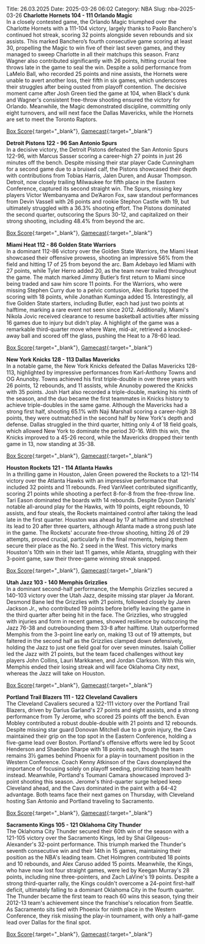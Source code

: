 Title: 26.03.2025
Date: 2025-03-26 06:02
Category: NBA 
Slug: nba-2025-03-26 
**Charlotte Hornets 104 - 111 Orlando Magic**  
In a closely contested game, the Orlando Magic triumphed over the Charlotte Hornets with a 111-104 victory, largely thanks to Paolo Banchero's continued hot streak, scoring 32 points alongside seven rebounds and six assists. This marked Banchero’s fourth consecutive game scoring at least 30, propelling the Magic to win five of their last seven games, and they managed to sweep Charlotte in all their matchups this season. Franz Wagner also contributed significantly with 26 points, hitting crucial free throws late in the game to seal the win. Despite a solid performance from LaMelo Ball, who recorded 25 points and nine assists, the Hornets were unable to avert another loss, their fifth in six games, which underscores their struggles after being ousted from playoff contention. The decisive moment came after Josh Green tied the game at 104, when Black's dunk and Wagner's consistent free-throw shooting ensured the victory for Orlando. Meanwhile, the Magic demonstrated discipline, committing only eight turnovers, and will next face the Dallas Mavericks, while the Hornets are set to meet the Toronto Raptors. 

[Box Score](/game/orl-vs-cha-0022401045/box-score){:target="_blank"}, [Gamecast](/game/orl-vs-cha-0022401045){:target="_blank"}<br>

**Detroit Pistons 122 - 96 San Antonio Spurs**  
In a decisive victory, the Detroit Pistons defeated the San Antonio Spurs 122-96, with Marcus Sasser scoring a career-high 27 points in just 26 minutes off the bench. Despite missing their star player Cade Cunningham for a second game due to a bruised calf, the Pistons showcased their depth with contributions from Tobias Harris, Jalen Duren, and Ausar Thompson. Detroit, now closely trailing Milwaukee for fifth place in the Eastern Conference, captured its second straight win. The Spurs, missing key players Victor Wembanyama and De’Aaron Fox, saw standout performances from Devin Vassell with 26 points and rookie Stephon Castle with 19, but ultimately struggled with a 36.3% shooting effort. The Pistons dominated the second quarter, outscoring the Spurs 30-12, and capitalized on their strong shooting, including 48.4% from beyond the arc. 

[Box Score](/game/sas-vs-det-0022401046/box-score){:target="_blank"}, [Gamecast](/game/sas-vs-det-0022401046){:target="_blank"}<br>

**Miami Heat 112 - 86 Golden State Warriors**  
In a dominant 112-86 victory over the Golden State Warriors, the Miami Heat showcased their offensive prowess, shooting an impressive 56% from the field and hitting 17 of 25 from beyond the arc. Bam Adebayo led Miami with 27 points, while Tyler Herro added 20, as the team never trailed throughout the game. The match marked Jimmy Butler’s first return to Miami since being traded and saw him score 11 points. For the Warriors, who were missing Stephen Curry due to a pelvic contusion, Alec Burks topped the scoring with 18 points, while Jonathan Kuminga added 15. Interestingly, all five Golden State starters, including Butler, each had just two points at halftime, marking a rare event not seen since 2012. Additionally, Miami's Nikola Jovic received clearance to resume basketball activities after missing 16 games due to injury but didn't play. A highlight of the game was a remarkable third-quarter move where Ware, mid-air, retrieved a knocked-away ball and scored off the glass, pushing the Heat to a 78-60 lead. 

[Box Score](/game/gsw-vs-mia-0022401047/box-score){:target="_blank"}, [Gamecast](/game/gsw-vs-mia-0022401047){:target="_blank"}<br>

**New York Knicks 128 - 113 Dallas Mavericks**  
In a notable game, the New York Knicks defeated the Dallas Mavericks 128-113, highlighted by impressive performances from Karl-Anthony Towns and OG Anunoby. Towns achieved his first triple-double in over three years with 26 points, 12 rebounds, and 11 assists, while Anunoby powered the Knicks with 35 points. Josh Hart also recorded a triple-double, marking his ninth of the season, and the duo became the first teammates in Knicks history to achieve triple-doubles in the same game. Although the Mavericks had a strong first half, shooting 65.1% with Naji Marshall scoring a career-high 38 points, they were outmatched in the second half by New York's depth and defense. Dallas struggled in the third quarter, hitting only 4 of 18 field goals, which allowed New York to dominate the period 30-16. With this win, the Knicks improved to a 45-26 record, while the Mavericks dropped their tenth game in 13, now standing at 35-38. 

[Box Score](/game/dal-vs-nyk-0022401048/box-score){:target="_blank"}, [Gamecast](/game/dal-vs-nyk-0022401048){:target="_blank"}<br>

**Houston Rockets 121 - 114 Atlanta Hawks**  
In a thrilling game in Houston, Jalen Green powered the Rockets to a 121-114 victory over the Atlanta Hawks with an impressive performance that included 32 points and 11 rebounds. Fred VanVleet contributed significantly, scoring 21 points while shooting a perfect 8-for-8 from the free-throw line. Tari Eason dominated the boards with 14 rebounds. Despite Dyson Daniels' notable all-around play for the Hawks, with 19 points, eight rebounds, 10 assists, and four steals, the Rockets maintained control after taking the lead late in the first quarter. Houston was ahead by 17 at halftime and stretched its lead to 20 after three quarters, although Atlanta made a strong push late in the game. The Rockets' accurate free-throw shooting, hitting 26 of 29 attempts, proved crucial, particularly in the final moments, helping them secure their place as the No. 2 seed in the West. This victory marks Houston's 10th win in their last 11 games, while Atlanta, struggling with their 3-point game, saw their three-game winning streak snapped. 

[Box Score](/game/atl-vs-hou-0022401049/box-score){:target="_blank"}, [Gamecast](/game/atl-vs-hou-0022401049){:target="_blank"}<br>

**Utah Jazz 103 - 140 Memphis Grizzlies**  
In a dominant second-half performance, the Memphis Grizzlies secured a 140-103 victory over the Utah Jazz, despite missing star player Ja Morant. Desmond Bane led the Grizzlies with 21 points, followed closely by Jaren Jackson Jr., who contributed 19 points before briefly leaving the game in the third quarter after being hit in the face. The Grizzlies, who struggled with injuries and form in recent games, showed resilience by outscoring the Jazz 76-38 and outrebounding them 33-8 after halftime. Utah outperformed Memphis from the 3-point line early on, making 13 out of 19 attempts, but faltered in the second half as the Grizzlies clamped down defensively, holding the Jazz to just one field goal for over seven minutes. Isaiah Collier led the Jazz with 21 points, but the team faced challenges without key players John Collins, Lauri Markkanen, and Jordan Clarkson. With this win, Memphis ended their losing streak and will face Oklahoma City next, whereas the Jazz will take on Houston. 

[Box Score](/game/mem-vs-uta-0022401050/box-score){:target="_blank"}, [Gamecast](/game/mem-vs-uta-0022401050){:target="_blank"}<br>

**Portland Trail Blazers 111 - 122 Cleveland Cavaliers**  
The Cleveland Cavaliers secured a 122-111 victory over the Portland Trail Blazers, driven by Darius Garland's 27 points and eight assists, and a strong performance from Ty Jerome, who scored 25 points off the bench. Evan Mobley contributed a robust double-double with 21 points and 12 rebounds. Despite missing star guard Donovan Mitchell due to a groin injury, the Cavs maintained their grip on the top spot in the Eastern Conference, holding a five-game lead over Boston. Portland's offensive efforts were led by Scoot Henderson and Shaedon Sharpe with 18 points each, though the team remains 3½ games behind Phoenix for a play-in tournament position in the Western Conference. Coach Kenny Atkinson of the Cavs downplayed the importance of focusing solely on playoff seeding, prioritizing team health instead. Meanwhile, Portland's Toumani Camara showcased improved 3-point shooting this season. Jerome's third-quarter surge helped keep Cleveland ahead, and the Cavs dominated in the paint with a 64-42 advantage. Both teams face their next games on Thursday, with Cleveland hosting San Antonio and Portland traveling to Sacramento. 

[Box Score](/game/cle-vs-por-0022401051/box-score){:target="_blank"}, [Gamecast](/game/cle-vs-por-0022401051){:target="_blank"}<br>

**Sacramento Kings 105 - 121 Oklahoma City Thunder**  
The Oklahoma City Thunder secured their 60th win of the season with a 121-105 victory over the Sacramento Kings, led by Shai Gilgeous-Alexander's 32-point performance. This triumph marked the Thunder's seventh consecutive win and their 14th in 15 games, maintaining their position as the NBA's leading team. Chet Holmgren contributed 18 points and 10 rebounds, and Alex Caruso added 15 points. Meanwhile, the Kings, who have now lost four straight games, were led by Keegan Murray's 28 points, including nine three-pointers, and Zach LaVine's 19 points. Despite a strong third-quarter rally, the Kings couldn't overcome a 24-point first-half deficit, ultimately falling to a dominant Oklahoma City in the fourth quarter. The Thunder became the first team to reach 60 wins this season, tying their 2012-13 team's achievement since the franchise's relocation from Seattle. As Sacramento sits tied with Phoenix for ninth place in the Western Conference, they risk missing the play-in tournament, with only a half-game lead over Dallas for the final spot. 

[Box Score](/game/okc-vs-sac-0022401052/box-score){:target="_blank"}, [Gamecast](/game/okc-vs-sac-0022401052){:target="_blank"}<br>

